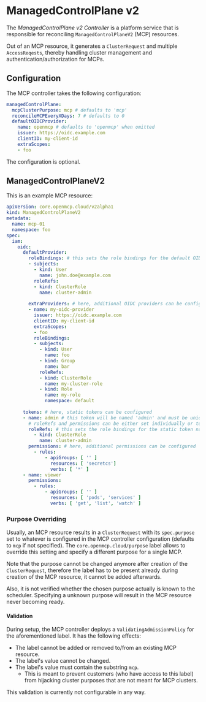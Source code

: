 # ManagedControlPlane v2

The *ManagedControlPlane v2 Controller* is a platform service that is responsible for reconciling `ManagedControlPlaneV2` (MCP) resources.

Out of an MCP resource, it generates a `ClusterRequest` and multiple `AccessReqests`, thereby handling cluster management and authentication/authorization for MCPs.

## Configuration

The MCP controller takes the following configuration:
```yaml
managedControlPlane:
  mcpClusterPurpose: mcp # defaults to 'mcp'
  reconcileMCPEveryXDays: 7 # defaults to 0
  defaultOIDCProvider:
    name: openmcp # defaults to 'openmcp' when omitted
    issuer: https://oidc.example.com
    clientID: my-client-id
    extraScopes:
    - foo
```

The configuration is optional.

## ManagedControlPlaneV2

This is an example MCP resource:
```yaml
apiVersion: core.openmcp.cloud/v2alpha1
kind: ManagedControlPlaneV2
metadata:
  name: mcp-01
  namespace: foo
spec:
  iam:
    oidc:
      defaultProvider:
        roleBindings: # this sets the role bindings for the default OIDC provider (no effect if none is configured)
        - subjects:
          - kind: User
            name: john.doe@example.com
          roleRefs:
          - kind: ClusterRole
            name: cluster-admin
            
        extraProviders: # here, additional OIDC providers can be configured
        - name: my-oidc-provider
          issuer: https://oidc.example.com
          clientID: my-client-id
          extraScopes:
          - foo
          roleBindings:
          - subjects:
            - kind: User
              name: foo
            - kind: Group
              name: bar
            roleRefs:
            - kind: ClusterRole
              name: my-cluster-role
            - kind: Role
              name: my-role
              namespace: default
              
      tokens: # here, static tokens can be configured
      - name: admin # this token will be named 'admin' and must be unique per MCP
        # roleRefs and permissions can be either set individually or together
        roleRefs: # this sets the role bindings for the static token named 'admin'
          - kind: ClusterRole
            name: cluster-admin
        permissions: # here, additional permissions can be configured
          - rules:
              - apiGroups: [ '' ]
                resources: [ 'secretcs']
                verbs: [ '*' ]
      - name: viewer
        permissions:
          - rules:
              - apiGroups: [ '' ]
                resources: [ 'pods', 'services' ]
                verbs: [ 'get', 'list', 'watch' ]

```

### Purpose Overriding

Usually, an MCP resource results in a `ClusterRequest` with its `spec.purpose` set to whatever is configured in the MCP controller configuration (defaults to `mcp` if not specified). The `core.openmcp.cloud/purpose` label allows to override this setting and specify a different purpose for a single MCP.

Note that the purpose cannot be changed anymore after creation of the `ClusterRequest`, therefore the label has to be present already during creation of the MCP resource, it cannot be added afterwards.

Also, it is not verified whether the chosen purpose actually is known to the scheduler. Specifying a unknown purpose will result in the MCP resource never becoming ready.

#### Validation

During setup, the MCP controller deploys a `ValidatingAdmissionPolicy` for the aforementioned label. It has the following effects:
- The label cannot be added or removed to/from an existing MCP resource.
- The label's value cannot be changed.
- The label's value must contain the substring `mcp`.
  - This is meant to prevent customers (who have access to this label) from hijacking cluster purposes that are not meant for MCP clusters.

This validation is currently not configurable in any way.
